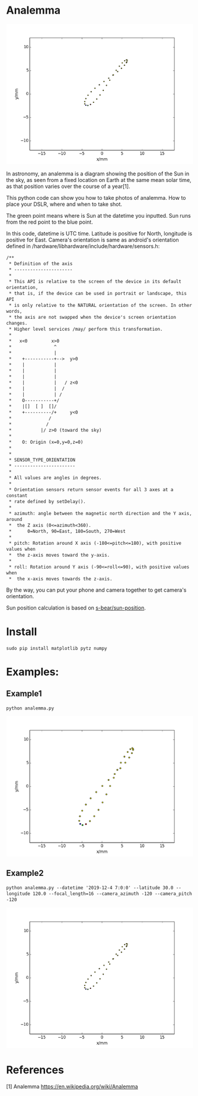 # Analemma

![alt example12](https://raw.githubusercontent.com/weishuyin/analemma/master/img/example2.png "example2")

In astronomy, an analemma is a diagram showing the position of the Sun in the sky, as seen from a fixed location on Earth at the same mean solar time, as that position varies over the course of a year[1]. 

This python code can show you how to take photos of analemma. How to place your DSLR, where and when to take shot.

The green point means where is Sun at the datetime you inputted. Sun runs from the red point to the blue point.

In this code, datetime is UTC time. Latitude is positive for North, longitude is positive for East. Camera's orientation is same as android's orientation defined in /hardware/libhardware/include/hardware/sensors.h:
```
/**
 * Definition of the axis
 * ----------------------
 *
 * This API is relative to the screen of the device in its default orientation,
 * that is, if the device can be used in portrait or landscape, this API
 * is only relative to the NATURAL orientation of the screen. In other words,
 * the axis are not swapped when the device's screen orientation changes.
 * Higher level services /may/ perform this transformation.
 *
 *   x<0         x>0
 *                ^
 *                |
 *    +-----------+-->  y>0
 *    |           |
 *    |           |
 *    |           |
 *    |           |   / z<0
 *    |           |  /
 *    |           | /
 *    O-----------+/
 *    |[]  [ ]  []/
 *    +----------/+     y<0
 *              /
 *             /
 *           |/ z>0 (toward the sky)
 *
 *    O: Origin (x=0,y=0,z=0)
 *
 *
 * SENSOR_TYPE_ORIENTATION
 * -----------------------
 * 
 * All values are angles in degrees.
 * 
 * Orientation sensors return sensor events for all 3 axes at a constant
 * rate defined by setDelay().
 *
 * azimuth: angle between the magnetic north direction and the Y axis, around 
 *  the Z axis (0<=azimuth<360).
 *      0=North, 90=East, 180=South, 270=West
 * 
 * pitch: Rotation around X axis (-180<=pitch<=180), with positive values when
 *  the z-axis moves toward the y-axis.
 *
 * roll: Rotation around Y axis (-90<=roll<=90), with positive values when
 *  the x-axis moves towards the z-axis.
```

By the way, you can put your phone and camera together to get camera's orientation.

Sun position calculation is based on [s-bear/sun-position](https://github.com/s-bear/sun-position).

# Install
```
sudo pip install matplotlib pytz numpy
```

# Examples:

## Example1
```
python analemma.py
```
![alt example1](https://raw.githubusercontent.com/weishuyin/analemma/master/img/example1.png "example1")

## Example2
```
python analemma.py --datetime '2019-12-4 7:0:0' --latitude 30.0 --longitude 120.0 --focal_length=16 --camera_azimuth -120 --camera_pitch -120
```
![alt example12](https://raw.githubusercontent.com/weishuyin/analemma/master/img/example2.png "example2")


# References
[1] Analemma <https://en.wikipedia.org/wiki/Analemma>
